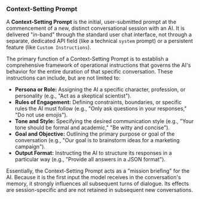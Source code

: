 ### **Context-Setting Prompt**

A **Context-Setting Prompt** is the initial, user-submitted prompt at the commencement of a new, distinct conversational session with an AI. It is delivered "in-band" through the standard user chat interface, not through a separate, dedicated API field (like a technical `system` prompt) or a persistent feature (like `Custom Instructions`).

The primary function of a Context-Setting Prompt is to establish a comprehensive framework of operational instructions that governs the AI's behavior for the entire duration of that specific conversation. These instructions can include, but are not limited to:

- **Persona or Role:** Assigning the AI a specific character, profession, or personality (e.g., "Act as a skeptical scientist").
- **Rules of Engagement:** Defining constraints, boundaries, or specific rules the AI must follow (e.g., "Only ask questions in your responses," "Do not use emojis").
- **Tone and Style:** Specifying the desired communication style (e.g., "Your tone should be formal and academic," "Be witty and concise").
- **Goal and Objective:** Outlining the primary purpose or goal of the conversation (e.g., "Our goal is to brainstorm ideas for a marketing campaign").
- **Output Format:** Instructing the AI to structure its responses in a particular way (e.g., "Provide all answers in a JSON format").

Essentially, the Context-Setting Prompt acts as a "mission briefing" for the AI. Because it is the first input the model receives in the conversation's memory, it strongly influences all subsequent turns of dialogue. Its effects are session-specific and are not retained in subsequent new conversations.
